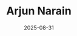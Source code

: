 ---
title: "Arjun Narain"
date: 2025-08-31
description: "Welcome to my digital space - exploring technology, research, and ideas"
ShowReadingTime: false
ShowBreadCrumbs: false
ShowPostNavLinks: false
ShowWordCount: false
ShowShareButtons: false
---